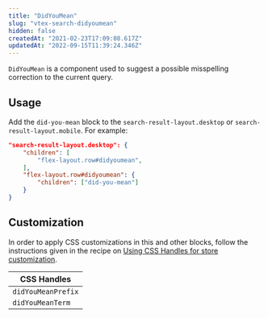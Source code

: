 ```yaml
---
title: "DidYouMean"
slug: "vtex-search-didyoumean"
hidden: false
createdAt: "2021-02-23T17:09:08.617Z"
updatedAt: "2022-09-15T11:39:24.346Z"
---
```


`DidYouMean` is a component used to suggest a possible misspelling correction to the current query.

## Usage

Add the `did-you-mean` block to the `search-result-layout.desktop` or `search-result-layout.mobile`. For example:

```json
"search-result-layout.desktop": {
    "children": [
        "flex-layout.row#didyoumean",
    ],
    "flex-layout.row#didyoumean": {
        "children": ["did-you-mean"]
    }
}
```

## Customization

In order to apply CSS customizations in this and other blocks, follow the instructions given in the recipe on [Using CSS Handles for store customization](https://developers.vtex.com/docs/guides/vtex-io-documentation-using-css-handles-for-store-customization).

| CSS Handles        |
| ------------------ |
| `didYouMeanPrefix` |
| `didYouMeanTerm`   |

